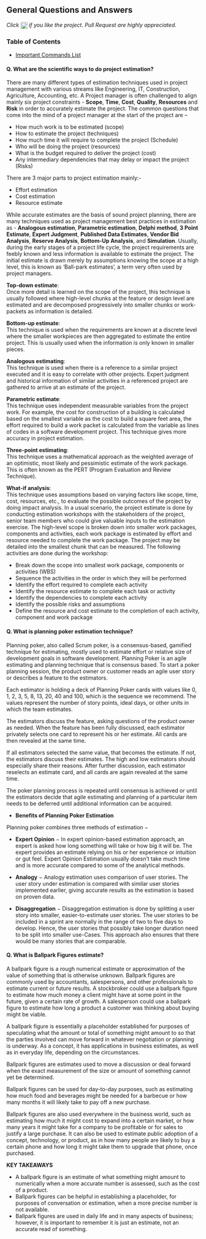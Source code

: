 ## General Questions and Answers

*Click <img src="https://github.com/learning-zone/hadoop-interview-questions/blob/master/assets/star.png" width="18" height="18" align="absmiddle" title="Star" /> if you like the project. Pull Request are highly appreciated.*


### Table of Contents

* [Important Commands List](commands-list.md)



#### Q. What are the scientific ways to do project estimation?

There are many different types of estimation techniques used in project management with various streams like Engineering, IT, Construction, Agriculture, Accounting, etc. A Project manager is often challenged to align mainly six project constraints - **Scope**, **Time**, **Cost**, **Quality**, **Resources** and **Risk** in order to accurately estimate the project. The common questions that come into the mind of a project manager at the start of the project are –

* How much work is to be estimated (scope)
* How to estimate the project (techniques)
* How much time it will require to complete the project (Schedule)
* Who will be doing the project (resources)
* What is the budget required to deliver the project (cost)
* Any intermediary dependencies that may delay or impact the project (Risks)

There are 3 major parts to project estimation mainly:-

* Effort estimation
* Cost estimation
* Resource estimate

While accurate estimates are the basis of sound project planning, there are many techniques used as project management best practices in estimation as - **Analogous estimation**, **Parametric estimation**, **Delphi method**, **3 Point Estimate**, **Expert Judgment**, **Published Data Estimates**, **Vendor Bid Analysis**, **Reserve Analysis**, **Bottom-Up Analysis**, and **Simulation**. Usually, during the early stages of a project life cycle, the project requirements are feebly known and less information is available to estimate the project. The initial estimate is drawn merely by assumptions knowing the scope at a high level, this is known as ‘Ball-park estimates’, a term very often used by project managers.

**Top-down estimate**:  
Once more detail is learned on the scope of the project, this technique is usually followed where high-level chunks at the feature or design level are estimated and are decomposed progressively into smaller chunks or work-packets as information is detailed.

**Bottom-up estimate**:  
This technique is used when the requirements are known at a discrete level where the smaller workpieces are then aggregated to estimate the entire project. This is usually used when the information is only known in smaller pieces.

**Analogous estimating**:  
This technique is used when there is a reference to a similar project executed and it is easy to correlate with other projects. Expert judgment and historical information of similar activities in a referenced project are gathered to arrive at an estimate of the project.

**Parametric estimate**:  
This technique uses independent measurable variables from the project work.  For example, the cost for construction of a building is calculated based on the smallest variable as the cost to build a square feet area, the effort required to build a work packet is calculated from the variable as lines of codes in a software development project. This technique gives more accuracy in project estimation.

**Three-point estimating**:  
This technique uses a mathematical approach as the weighted average of an optimistic, most likely and pessimistic estimate of the work package. This is often known as the PERT (Program Evaluation and Review Technique).

**What-if analysis**:  
This technique uses assumptions based on varying factors like scope, time, cost, resources, etc., to evaluate the possible outcomes of the project by doing impact analysis. In a usual scenario, the project estimate is done by conducting estimation workshops with the stakeholders of the project, senior team members who could give valuable inputs to the estimation exercise. The high-level scope is broken down into smaller work packages, components and activities, each work package is estimated by effort and resource needed to complete the work package. The project may be detailed into the smallest chunk that can be measured. The following activities are done during the workshop:

* Break down the scope into smallest work package, components or activities (WBS)
* Sequence the activities in the order in which they will be performed
* Identify the effort required to complete each activity
* Identify the resource estimate to complete each task or activity
* Identify the dependencies to complete each activity
* Identify the possible risks and assumptions
* Define the resource and cost estimate to the completion of each activity, component and work package

#### Q. What is planning poker estimation technique?

Planning poker, also called Scrum poker, is a consensus-based, gamified technique for estimating, mostly used to estimate effort or relative size of development goals in software development. Planning Poker is an agile estimating and planning technique that is consensus based. To start a poker planning session, the product owner or customer reads an agile user story or describes a feature to the estimators. 

Each estimator is holding a deck of Planning Poker cards with values like 0, 1, 2, 3, 5, 8, 13, 20, 40 and 100, which is the sequence we recommend. The values represent the number of story points, ideal days, or other units in which the team estimates.

The estimators discuss the feature, asking questions of the product owner as needed. When the feature has been fully discussed, each estimator privately selects one card to represent his or her estimate. All cards are then revealed at the same time.

If all estimators selected the same value, that becomes the estimate. If not, the estimators discuss their estimates. The high and low estimators should especially share their reasons. After further discussion, each estimator reselects an estimate card, and all cards are again revealed at the same time.

The poker planning process is repeated until consensus is achieved or until the estimators decide that agile estimating and planning of a particular item needs to be deferred until additional information can be acquired.

* **Benefits of Planning Poker Estimation**  

Planning poker combines three methods of estimation −

* **Expert Opinion** − In expert opinion-based estimation approach, an expert is asked how long something will take or how big it will be. The expert provides an estimate relying on his or her experience or intuition or gut feel. Expert Opinion Estimation usually doesn’t take much time and is more accurate compared to some of the analytical methods.

* **Analogy** − Analogy estimation uses comparison of user stories. The user story under estimation is compared with similar user stories implemented earlier, giving accurate results as the estimation is based on proven data.

* **Disaggregation** − Disaggregation estimation is done by splitting a user story into smaller, easier-to-estimate user stories. The user stories to be included in a sprint are normally in the range of two to five days to develop. Hence, the user stories that possibly take longer duration need to be split into smaller use-Cases. This approach also ensures that there would be many stories that are comparable.

#### Q. What is Ballpark Figures estimate?

A ballpark figure is a rough numerical estimate or approximation of the value of something that is otherwise unknown. Ballpark figures are commonly used by accountants, salespersons, and other professionals to estimate current or future results. A stockbroker could use a ballpark figure to estimate how much money a client might have at some point in the future, given a certain rate of growth. A salesperson could use a ballpark figure to estimate how long a product a customer was thinking about buying might be viable.

A ballpark figure is essentially a placeholder established for purposes of speculating what the amount or total of something might amount to so that the parties involved can move forward in whatever negotiation or planning is underway. As a concept, it has applications in business estimates, as well as in everyday life, depending on the circumstances.

Ballpark figures are estimates used to move a discussion or deal forward when the exact measurement of the size or amount of something cannot yet be determined.

Ballpark figures can be used for day-to-day purposes, such as estimating how much food and beverages might be needed for a barbecue or how many months it will likely take to pay off a new purchase.

Ballpark figures are also used everywhere in the business world, such as estimating how much it might cost to expand into a certain market, or how many years it might take for a company to be profitable or for sales to justify a large purchase. It can also be used to estimate public adoption of a concept, technology, or product, as in how many people are likely to buy a certain phone and how long it might take them to upgrade that phone, once purchased.

**KEY TAKEAWAYS**  

* A ballpark figure is an estimate of what something might amount to numerically when a more accurate number is assessed, such as the cost of a product.
* Ballpark figures can be helpful in establishing a placeholder, for purposes of conversation or estimation, when a more precise number is not available.
* Ballpark figures are used in daily life and in many aspects of business; however, it is important to remember it is just an estimate, not an accurate read of something.